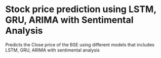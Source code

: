 # Stock price prediction using LSTM, GRU, ARIMA with Sentimental Analysis
Predicts the Close price of the BSE using different models that includes LSTM, GRU, ARIMA with sentimental analysis
